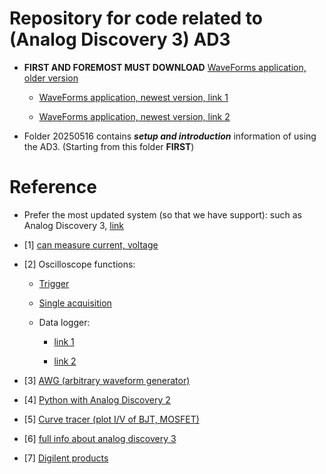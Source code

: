 # Repository for code related to (Analog Discovery 3) AD3

- **FIRST AND FOREMOST MUST DOWNLOAD** [WaveForms application, older version](https://lp.digilent.com/complete-waveforms-download)

  - [WaveForms application, newest version, link 1](https://digilent.com/reference/test-and-measurement/analog-discovery-3/getting-started)

  - [WaveForms application, newest version, link 2](https://digilent.com/reference/software/waveforms/waveforms-3/start?srsltid=AfmBOooDr4e5LtILuYHxpz7e0yHVPfSmtHzb8Xf92cjQiBNodXeCD3Ch)

- Folder 20250516 contains **_setup and introduction_** information of using the AD3. (Starting from this folder **FIRST**)

# Reference

- Prefer the most updated system (so that we have support): such as Analog Discovery 3, [link](https://digilent.com/reference/test-and-measurement/analog-discovery-3/start)

- [1] [can measure current, voltage](https://digilent.com/reference/test-and-measurement/analog-discovery-2/demos/measuring-current#:~:text=The%20Analog%20Discovery%202%20cannot,the%20resistance%20of%20the%20circuit) 

- [2] Oscilloscope functions:
	
	- [Trigger](https://youtu.be/OUlaLepuif8?si=HogMG-5afAZMyEks)

	- [Single acquisition](https://youtu.be/aLGarPzZMQ0?si=3XDnyclBc9eCjqOg)

	- Data logger:
	  - [link 1](https://digilent.com/reference/test-and-measurement/guides/waveforms-data-logger)

	  - [link 2](https://www.instructables.com/Using-the-Data-Logger-With-the-Analog-Discovery-2/)

- [3] [AWG (arbitrary waveform generator)](https://youtu.be/rXJXphcV1Vk?si=yP6fhMNYWKf3MWyV)

- [4] [Python with Analog Discovery 2](https://digilent.com/reference/test-and-measurement/guides/waveforms-sdk-getting-started?srsltid=AfmBOor7O9UOChKs5_BxxQbqcvO2yG6K-rLJxbPG9qBuXNIQOY_XfWvY)

- [5] [Curve tracer (plot I/V of BJT, MOSFET)](https://digilent.com/reference/test-and-measurement/guides/waveforms-curve-tracer)

- [6] [full info about analog discovery 3](https://digilent.com/reference/test-and-measurement/analog-discovery-3/start)

- [7] [Digilent products](https://digilent.com/reference/test-and-measurement/start)
	